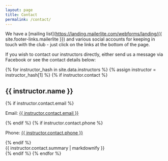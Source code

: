 ```yaml
---
layout: page
title: Contact
permalink: /contact/
---
```


We have a [mailing list](https://landing.mailerlite.com/webforms/landing/{{ site.footer-links.mailerlite }}) and various social accounts for keeping in touch with the club - just click on the links at the bottom of the page.

If you wish to contact our instructors directly, either send us a message via Facebook or see
the contact details below:

{% for instructor_hash in site.data.instructors %}
{% assign instructor = instructor_hash[1] %}
{% if instructor.contact %}
<article>
    <h1 id="{{ instructor_hash[0]}}-contact">{{ instructor.name }}</h1>
    {% if instructor.contact.email %}<p><span class="details-title">Email: </span><a href="mailto:{{ instructor.contact.email }}">{{ instructor.contact.email }}</a></p>{% endif %}
    {% if instructor.contact.phone %}<p><span class="details-title">Phone:</span> <a href="tel:{{ instructor.contact.phone | remove: ' ' }}">{{ instructor.contact.phone }}</a></p>{% endif %}
    <div>
        {{ instructor.contact.summary | markdownify }}
    </div>
</article>
{% endif %}
{% endfor %}